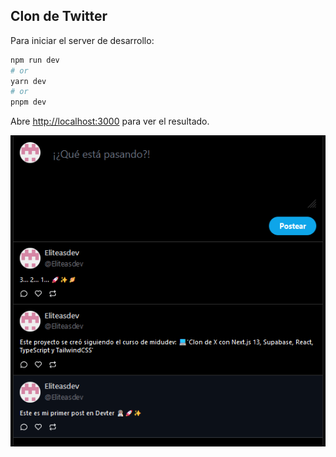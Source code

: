 
## Clon de Twitter

Para iniciar el server de desarrollo:

```bash
npm run dev
# or
yarn dev
# or
pnpm dev
```
Abre [http://localhost:3000](http://localhost:3000) para ver el resultado.

![Texto alternativo](https://github.com/Eliteasdev/devter/blob/main/github-img/mock.png)


